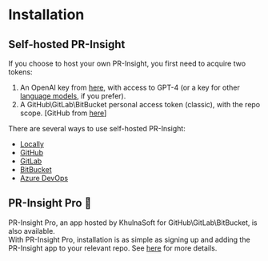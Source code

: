 # Installation

## Self-hosted PR-Insight
If you choose to host your own PR-Insight, you first need to acquire two tokens:

1. An OpenAI key from [here](https://platform.openai.com/api-keys), with access to GPT-4 (or a key for other [language models](https://pr-insight-docs.khulnasoft.com/usage-guide/changing_a_model/), if you prefer).
2. A GitHub\GitLab\BitBucket personal access token (classic), with the repo scope. [GitHub from [here](https://github.com/settings/tokens)]

There are several ways to use self-hosted PR-Insight:

- [Locally](./locally.md)
- [GitHub](./github.md)
- [GitLab](./gitlab.md)
- [BitBucket](./bitbucket.md)
- [Azure DevOps](./azure.md)

## PR-Insight Pro 💎
PR-Insight Pro, an app hosted by KhulnaSoft for GitHub\GitLab\BitBucket, is also available. 
<br>
With PR-Insight Pro, installation is as simple as signing up and adding the PR-Insight app to your relevant repo. 
See [here](https://pr-insight-docs.khulnasoft.com/installation/pr_insight_pro/) for more details.
